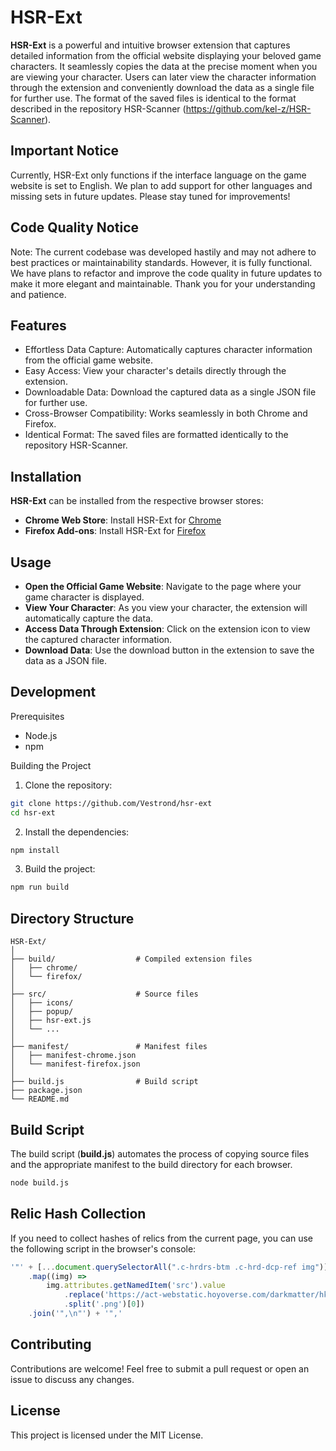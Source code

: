 # HSR-Ext

**HSR-Ext** is a powerful and intuitive browser extension that captures detailed information from the official website displaying your beloved game characters. 
It seamlessly copies the data at the precise moment when you are viewing your character. 
Users can later view the character information through the extension and conveniently download the data as a single file for further use.
The format of the saved files is identical to the format described in the repository HSR-Scanner (https://github.com/kel-z/HSR-Scanner).


## Important Notice

Currently, HSR-Ext only functions if the interface language on the game website is set to English. We plan to add support for other languages and missing sets in future updates. Please stay tuned for improvements!

## Code Quality Notice

Note: The current codebase was developed hastily and may not adhere to best practices or maintainability standards. However, it is fully functional. We have plans to refactor and improve the code quality in future updates to make it more elegant and maintainable. Thank you for your understanding and patience.

## Features

- Effortless Data Capture: Automatically captures character information from the official game website.
- Easy Access: View your character's details directly through the extension.
- Downloadable Data: Download the captured data as a single JSON file for further use.
- Cross-Browser Compatibility: Works seamlessly in both Chrome and Firefox.
- Identical Format: The saved files are formatted identically to the repository HSR-Scanner.

## Installation

**HSR-Ext** can be installed from the respective browser stores:

* **Chrome Web Store**: Install HSR-Ext for [Chrome](https://chromewebstore.google.com/detail/hsr-ext/jickmofgechkbkjhhejdkgkbggifjcga)
* **Firefox Add-ons**: Install HSR-Ext for [Firefox](https://addons.mozilla.org/en-US/firefox/addon/hsr-ext/)

## Usage

- **Open the Official Game Website**: Navigate to the page where your game character is displayed.
- **View Your Character**: As you view your character, the extension will automatically capture the data.
- **Access Data Through Extension**: Click on the extension icon to view the captured character information.
- **Download Data**: Use the download button in the extension to save the data as a JSON file.

## Development

Prerequisites

- Node.js
- npm

Building the Project

1. Clone the repository:

```bash
git clone https://github.com/Vestrond/hsr-ext
cd hsr-ext
```

2. Install the dependencies:

```bash
npm install
```

3. Build the project:

```bash
npm run build
```

## Directory Structure

```text
HSR-Ext/
│
├── build/                  # Compiled extension files
│   ├── chrome/
│   └── firefox/
│
├── src/                    # Source files
│   ├── icons/
│   ├── popup/
│   ├── hsr-ext.js
│   └── ...
│
├── manifest/               # Manifest files
│   ├── manifest-chrome.json
│   └── manifest-firefox.json
│
├── build.js                # Build script
├── package.json
└── README.md
```

## Build Script

The build script (**build.js**) automates the process of copying source files and the appropriate manifest to the build directory for each browser.

```bash
node build.js
```

## Relic Hash Collection

If you need to collect hashes of relics from the current page, you can use the following script in the browser's console:

```javascript
'"' + [...document.querySelectorAll(".c-hrdrs-btm .c-hrd-dcp-ref img")]
    .map((img) => 
        img.attributes.getNamedItem('src').value
            .replace('https://act-webstatic.hoyoverse.com/darkmatter/hkrpg/prod_gf_cn/item_icon_uea52b/','')
            .split('.png')[0])
    .join('",\n"') + '",'
```


## Contributing

Contributions are welcome! Feel free to submit a pull request or open an issue to discuss any changes.

## License

This project is licensed under the MIT License.